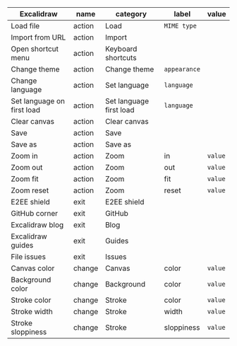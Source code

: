 | Excalidraw                 | name   | category                | label        | value   |
| -------------------------- | ------ | ----------------------- | ------------ | ------- |
| Load file                  | action | Load                    | `MIME type`  |
| Import from URL            | action | Import                  |
| Open shortcut menu         | action | Keyboard shortcuts      |
| Change theme               | action | Change theme            | `appearance` |
| Change language            | action | Set language            | `language`   |
| Set language on first load | action | Set language first load | `language`   |
| Clear canvas               | action | Clear canvas            |
| Save                       | action | Save                    |
| Save as                    | action | Save as                 |
| Zoom in                    | action | Zoom                    | in           | `value` |
| Zoom out                   | action | Zoom                    | out          | `value` |
| Zoom fit                   | action | Zoom                    | fit          | `value` |
| Zoom reset                 | action | Zoom                    | reset        | `value` |
| E2EE shield                | exit   | E2EE shield             |
| GitHub corner              | exit   | GitHub                  |
| Excalidraw blog            | exit   | Blog                    |
| Excalidraw guides          | exit   | Guides                  |
| File issues                | exit   | Issues                  |
| Canvas color               | change | Canvas                  | color        | `value` |
| Background color           | change | Background              | color        | `value` |
| Stroke color               | change | Stroke                  | color        | `value` |
| Stroke width               | change | Stroke                  | width        | `value` |
| Stroke sloppiness          | change | Stroke                  | sloppiness   | `value` |
